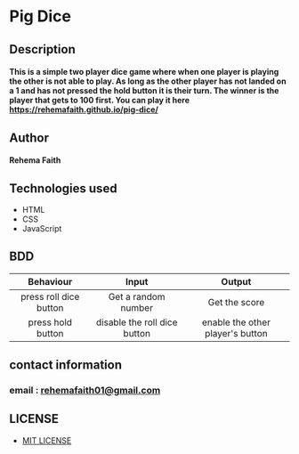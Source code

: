 # Pig Dice  

## Description

#### This is a simple two player  dice game where when one player is playing the other is not able to play. As long as the other player has not landed on a 1 and has not pressed the hold button it is their turn. The winner is the player that  gets to 100 first. You can play it here https://rehemafaith.github.io/pig-dice/

## Author

#### Rehema Faith

## Technologies used

* HTML
* CSS
* JavaScript  

## BDD 
 
| Behaviour                | Input                           | Output                      |
| :---------------------:  | :-------------------------:     | :------------------------:  |
| press roll dice button   | Get a random number             | Get the score               |
| press hold button        | disable the roll dice button    | enable the other player's button |

## contact information

### email : rehemafaith01@gmail.com

## LICENSE 

* [MIT LICENSE](LISENCE)
